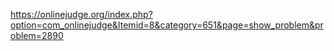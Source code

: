 https://onlinejudge.org/index.php?option=com_onlinejudge&Itemid=8&category=651&page=show_problem&problem=2890